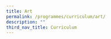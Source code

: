 ```yaml
---
title: Art
permalink: /programmes/curriculum/art/
description: ""
third_nav_title: Curriculum
---
```

